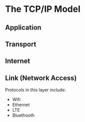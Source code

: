 # The TCP/IP Model

## Application

## Transport

## Internet

## Link (Network Access)

Protocols in this layer include:

* Wifi
* Ethernet
* LTE
* Bluethooth
